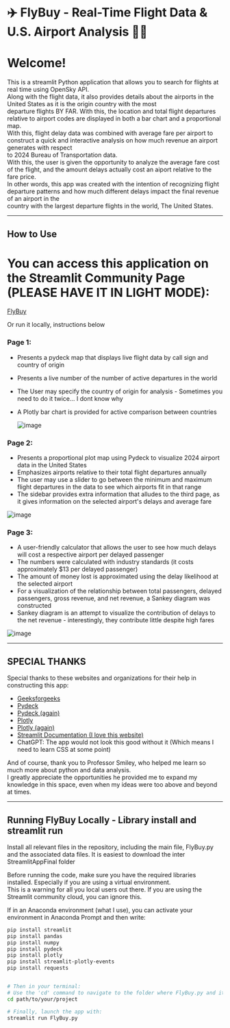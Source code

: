 # ✈️ FlyBuy - Real-Time Flight Data & U.S. Airport Analysis 💸🛬

# Welcome!
This is a streamlit Python application that allows you to search for flights at real time using OpenSky API.  
Along with the flight data, it also provides details about the airports in the United States as it is the origin country with the most  
departure flights BY FAR. With this, the location and total flight departures relative to airport codes are displayed in both a bar chart and a proportional map.  
With this, flight delay data was combined with average fare per airport to construct a quick and interactive analysis on how much revenue an airport generates with respect  
to 2024 Bureau of Transportation data.  
With this, the user is given the opportunity to analyze the average fare cost of the flight, and the amount delays actually cost an aiport relative to the fare price.  
In other words, this app was created with the intention of recognizing flight departure patterns and how much different delays impact the final revenue of an airport in the  
country with the largest departure flights in the world, The United States.  

---

## How to Use
# You can access this application on the Streamlit Community Page (PLEASE HAVE IT IN LIGHT MODE):
[FlyBuy](https://flybuy.streamlit.app/)

Or run it locally, instructions below

### Page 1:
- Presents a pydeck map that displays live flight data by call sign and country of origin  
- Presents a live number of the number of active departures in the world  
- The User may specify the country of origin for analysis - Sometimes you need to do it twice... I dont know why  
- A Plotly bar chart is provided for active comparison between countries

  ![image](https://github.com/user-attachments/assets/0bbd8b5e-942c-40a0-88f8-c95e1f046eff)


### Page 2:
- Presents a proportional plot map using Pydeck to visualize 2024 airport data in the United States  
- Emphasizes airports relative to their total flight departures annually  
- The user may use a slider to go between the minimum and maximum flight departures in the data to see which airports fit in that range  
- The sidebar provides extra information that alludes to the third page, as it gives information on the selected airport's delays and average fare  

![image](https://github.com/user-attachments/assets/bd94914a-401e-4bb7-9cd2-6d1c7fa0fa9a)


### Page 3:
- A user-friendly calculator that allows the user to see how much delays will cost a respective airport per delayed passenger  
- The numbers were calculated with industry standards (it costs approximately $13 per delayed passenger)  
- The amount of money lost is approximated using the delay likelihood at the selected airport  
- For a visualization of the relationship between total passengers, delayed passengers, gross revenue, and net revenue, a Sankey diagram was constructed  
- Sankey diagram is an attempt to visualize the contribution of delays to the net revenue - interestingly, they contribute little despite high fares  

![image](https://github.com/user-attachments/assets/758a8aeb-9c5c-4c63-8cf9-e2f6f8b84196)

---


## SPECIAL THANKS

Special thanks to these websites and organizations for their help in constructing this app:  
- [Geeksforgeeks](https://www.geeksforgeeks.org/)
- [Pydeck](https://deckgl.readthedocs.io/en/latest/deck.html)  
- [Pydeck (again)](https://deckgl.readthedocs.io/en/latest/gallery/scatterplot_layer.html)  
- [Plotly](https://plotly.com/python/sankey-diagram/)  
- [Plotly (again)](https://plotly.com/python/bar-charts/)  
- [Streamlit Documentation (I love this website)](https://docs.streamlit.io/)  
- ChatGPT: The app would not look this good without it (Which means I need to learn CSS at some point)  

And of course, thank you to Professor Smiley, who helped me learn so much more about python and data analysis.  
I greatly appreciate the opportunities he provided me to expand my knowledge in this space, even when my ideas were too above and beyond at times.  

---

## Running FlyBuy Locally - Library install and streamlit run

Install all relevant files in the repository, including the main file, FlyBuy.py
and the associated data files. It is easiest to download the inter StreamlitAppFinal folder

Before running the code, make sure you have the required libraries installed. Especially if you are using a virtual environment.  
This is a warning for all you local users out there. If you are using the Streamlit community cloud, you can ignore this. 

If in an Anaconda environment (what I use), you can activate your environment in Anaconda Prompt and then write:

```bash
pip install streamlit
pip install pandas
pip install numpy
pip install pydeck
pip install plotly
pip install streamlit-plotly-events
pip install requests


# Then in your terminal:
# Use the 'cd' command to navigate to the folder where FlyBuy.py and its data files are located
cd path/to/your/project

# Finally, launch the app with:
streamlit run FlyBuy.py
